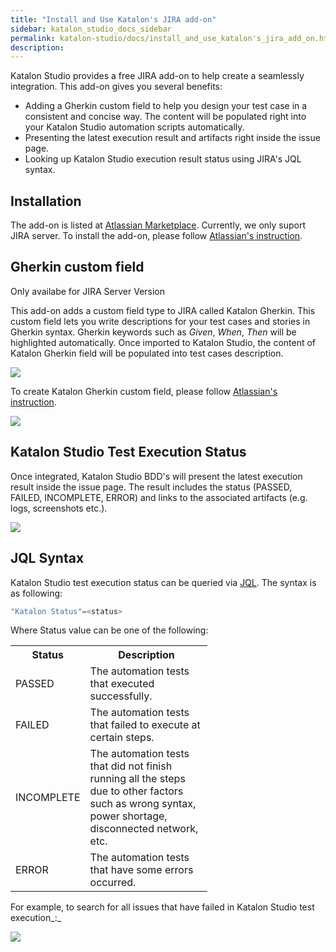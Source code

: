 ```yaml
---
title: "Install and Use Katalon's JIRA add-on" 
sidebar: katalon_studio_docs_sidebar
permalink: katalon-studio/docs/install_and_use_katalon's_jira_add_on.html 
description: 
---
```

Katalon Studio provides a free JIRA add-on to help create a seamlessly integration. This add-on gives you several benefits:

*   Adding a Gherkin custom field to help you design your test case in a consistent and concise way. The content will be populated right into your Katalon Studio automation scripts automatically.
*   Presenting the latest execution result and artifacts right inside the issue page.
*   Looking up Katalon Studio execution result status using JIRA's JQL syntax.

Installation
------------

The add-on is listed at [Atlassian Marketplace](https://marketplace.atlassian.com/plugins/com.katalon.katalon-jira-plugin). Currently, we only suport JIRA server. To install the add-on, please follow [Atlassian's instruction](https://marketplace.atlassian.com/plugins/com.katalon.katalon-jira-plugin/server/installation).

Gherkin custom field
--------------------

Only availabe for JIRA Server Version

This add-on adds a custom field type to JIRA called Katalon Gherkin. This custom field lets you write descriptions for your test cases and stories in Gherkin syntax. Gherkin keywords such as _Given_, _When_, _Then_ will be highlighted automatically. Once imported to Katalon Studio, the content of Katalon Gherkin field will be populated into test cases description.  

![](../../images/katalon-studio/docs/install_and_use_katalon's_jira_add_on/katalon-jira-plugin-1-field-marked.png)  

  

To create Katalon Gherkin custom field, please follow [Atlassian's instruction](https://confluence.atlassian.com/adminjiraserver071/project-screens-schemes-and-fields-802592517.html).

![](../../images/katalon-studio/docs/install_and_use_katalon's_jira_add_on/field-config-marked.png)  

Katalon Studio Test Execution Status
------------------------------------

Once integrated, Katalon Studio BDD's will present the latest execution result inside the issue page. The result includes the status (PASSED, FAILED, INCOMPLETE, ERROR) and links to the associated artifacts (e.g. logs, screenshots etc.).

![](../../images/katalon-studio/docs/install_and_use_katalon's_jira_add_on/katalon-jira-plugin-1-status-marked.png)  

JQL Syntax
----------

Katalon Studio test execution status can be queried via [JQL](https://confluence.atlassian.com/jirasoftwarecloud/advanced-searching-764478330.html). The syntax is as following:

```groovy
"Katalon Status"=<status>
```

Where Status value can be one of the following:

<table class="wrapped relative-table confluenceTable" style="width: 62.5981%;"><colgroup><col style="width: 15.6206%;"><col style="width: 84.3352%;"></colgroup><tbody><tr class="xtr-0"><th class="xtd-0-0 confluenceTh">Status</th><th class="xtd-0-1 confluenceTh" colspan="1">Description</th></tr><tr class="xtr-1"><td class="xtd-1-0 confluenceTd">PASSED</td><td class="xtd-1-1 confluenceTd" colspan="1">The automation tests that executed successfully.</td></tr><tr class="xtr-2"><td class="xtd-2-0 confluenceTd">FAILED</td><td class="xtd-2-1 confluenceTd" colspan="1">The automation tests that failed to execute at certain steps.</td></tr><tr class="xtr-3"><td class="xtd-3-0 confluenceTd"><p>INCOMPLETE</p></td><td class="xtd-3-1 confluenceTd" colspan="1">The automation tests that did not finish running all the steps due to other factors such as wrong syntax, power shortage, disconnected network, etc.</td></tr><tr class="xtr-4"><td class="xtd-4-0 confluenceTd" colspan="1">ERROR</td><td class="xtd-4-1 confluenceTd" colspan="1">The automation tests that have some errors occurred.</td></tr></tbody></table>

For example, to search for all issues that have failed in Katalon Studio test execution_:_

![](../../images/katalon-studio/docs/install_and_use_katalon's_jira_add_on/katalon-jira-plugin-2.png)